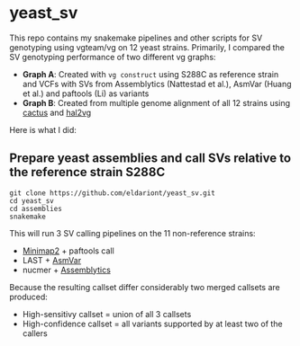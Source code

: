 # yeast_sv

This repo contains my snakemake pipelines and other scripts for SV genotyping using vgteam/vg on 12 yeast strains. Primarily, I compared the SV genotyping performance of two different vg graphs:

- **Graph A**: Created with `vg construct` using S288C as reference strain and VCFs with SVs from Assemblytics (Nattestad et al.), AsmVar (Huang et al.) and paftools (Li) as variants
- **Graph B**: Created from multiple genome alignment of all 12 strains using [cactus](https://github.com/ComparativeGenomicsToolkit/cactus) and [hal2vg](https://github.com/ComparativeGenomicsToolkit/hal2vg)

Here is what I did:

## Prepare yeast assemblies and call SVs relative to the reference strain S288C

```
git clone https://github.com/eldariont/yeast_sv.git
cd yeast_sv
cd assemblies
snakemake
```

This will run 3 SV calling pipelines on the 11 non-reference strains:
- [Minimap2](https://github.com/lh3/minimap2) + paftools call
- LAST + [AsmVar](https://github.com/bioinformatics-centre/AsmVar)
- nucmer + [Assemblytics](https://github.com/marianattestad/assemblytics)

Because the resulting callset differ considerably two merged callsets are produced:
- High-sensitivy callset = union of all 3 callsets
- High-confidence callset = all variants supported by at least two of the callers
